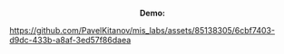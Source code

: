 <p align="center">
  <b>Demo:</b> 
</p>



https://github.com/PavelKitanov/mis_labs/assets/85138305/6cbf7403-d9dc-433b-a8af-3ed57f86daea

